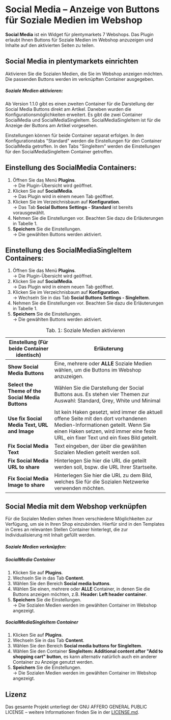 # Social Media – Anzeige von Buttons für Soziale Medien im Webshop

**Social Media** ist ein Widget für plentymarkets 7 Webshops. Das Plugin erlaubt Ihnen Buttons für Soziale Medien im Webshop anzuzeigen und Inhalte auf den aktivierten Seiten zu teilen.

## Social Media in plentymarkets einrichten

Aktivieren Sie die Sozialen Medien, die Sie im Webshop anzeigen möchten. Die passenden Buttons werden im verknüpften Container ausgegeben.

##### Soziale Medien aktivieren:

Ab Version 1.1.0 gibt es einen zweiten Container für die Darstellung der Social Media Buttons direkt am Artikel. Daneben wurden die Konfigurationsmöglichkeiten erweitert. Es gibt die zwei Container SocialMedia und SocialMediaSingleItem. SocialMediaSingleItem ist für die Anzeige der Buttons am Artikel vorgesehen.

Einstellungen können für beide Container separat erfolgen. In den Konfigurationstabs "Standard" werden die Einstellungen für den Container SocialMedia getroffen. In den Tabs "SingleItem" werden die Einstellungen für den SocialMediaSingleItem Container getroffen.

## Einstellung des SocialMedia Containers:

1. Öffnen Sie das Menü **Plugins**.<br /> → Die Plugin-Übersicht wird geöffnet.
2. Klicken Sie auf **SocialMedia**.<br /> → Das Plugin wird in einem neuen Tab geöffnet.
3. Klicken Sie im Verzeichnisbaum auf **Konfiguration**.<br /> → Das Tab **Social Buttons Settings - Standard** ist bereits vorausgewählt.
4. Nehmen Sie die Einstellungen vor. Beachten Sie dazu die Erläuterungen in Tabelle 1.
5. **Speichern** Sie die Einstellungen.<br /> → Die gewählten Buttons werden aktiviert.

## Einstellung des SocialMediaSingleItem Containers:

1. Öffnen Sie das Menü **Plugins**.<br /> → Die Plugin-Übersicht wird geöffnet.
2. Klicken Sie auf **SocialMedia**.<br /> → Das Plugin wird in einem neuen Tab geöffnet.
3. Klicken Sie im Verzeichnisbaum auf **Konfiguration**.<br /> → Wechseln Sie in das Tab **Social Buttons Settings - SingleItem**.
4. Nehmen Sie die Einstellungen vor. Beachten Sie dazu die Erläuterungen in Tabelle 1.
5. **Speichern** Sie die Einstellungen.<br /> → Die gewählten Buttons werden aktiviert.

<table>
<thead>
<tr>  
<th>Einstellung (Für beide Container identisch)</th>
<th>Erläuterung</th>
</tr>
</thead>
<tbody>   
<tr>
<td><b>Show Social Media Buttons</b></td>  
<td>Eine, mehrere oder <strong>ALLE</strong> Soziale Medien wählen, um die Buttons im Webshop anzuzeigen.</td>
</tr>
<tr>
<td><b>Select the Theme of the Social Media Buttons</b></td>  
<td>Wählen Sie die Darstellung der Social Buttons aus. Es stehen vier Themen zur Auswahl: Standard, Grey, White und Minimal</td>
</tr>
<tr>
<td><b>Use fix Social Media Text, URL and Image</b></td>  
<td>Ist kein Haken gesetzt, wird immer die aktuell offene Seite mit den dort vorhandenen Medien-Informationen geteilt. Wenn Sie einen Haken setzen, wird immer eine feste URL, ein fixer Text und ein fixes Bild geteilt.</td>
</tr>
<tr>
<td><b>Fix Social Media Text</b></td>  
<td>Text eingeben, der über die gewählten Sozialen Medien geteilt werden soll.</td>
</tr>
<tr>
<td><b>Fix Social Media URL to share</b></td>  
<td>Hinterlegen Sie hier die URL die geteilt werden soll, bspw. die URL Ihrer Startseite.</td>
</tr>
<tr>
<td><b>Fix Social Media Image to share</b></td>  
<td>Hinterlegen Sie hier die URL zu dem Bild, welches Sie für die Sozialen Netzwerke verwenden möchten.</td>
</tr>
</tbody>
<caption>Tab. 1: Soziale Medien aktivieren</caption>
</table>

## Social Media mit dem Webshop verknüpfen

Für die Sozialen Medien stehen Ihnen verschiedene Möglichkeiten zur Verfügung, um sie in Ihren Shop einzubinden.
Hierfür sind in den Templates in Ceres an relevanten Stellen Container hinterlegt, die zur Individualisierung mit Inhalt gefüllt werden.

##### Soziale Medien verknüpfen:

##### SocialMedia Container

1. Klicken Sie auf **Plugins**.
2. Wechseln Sie in das Tab **Content**.
3. Wählen Sie den Bereich **Social media buttons**.
4. Wählen Sie einen, mehrere oder **ALLE** Container, in denen Sie die Buttons anzeigen möchten, z.B. **Header: Left header container**.
5. **Speichern** Sie die Einstellungen.<br /> → Die Sozialen Medien werden im gewählten Container im Webshop angezeigt.

##### SocialMediaSingleItem Container

1. Klicken Sie auf **Plugins**.
2. Wechseln Sie in das Tab **Content**.
3. Wählen Sie den Bereich **Social media buttons for SingleItem**.
4. Wählen Sie den Container **SingleItem: Additional content after "Add to shopping cart" button**, es kann alternativ natürlich auch ein anderer Container zu Anzeige genutzt werden.
5. **Speichern** Sie die Einstellungen.<br /> → Die Sozialen Medien werden im gewählten Container im Webshop angezeigt.

## Lizenz

Das gesamte Projekt unterliegt der GNU AFFERO GENERAL PUBLIC LICENSE – weitere Informationen finden Sie in der [LICENSE.md](https://github.com/plentymarkets/plugin-social-media/blob/master/LICENSE.md).
